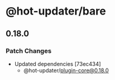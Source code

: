 # @hot-updater/bare

## 0.18.0

### Patch Changes

- Updated dependencies [73ec434]
  - @hot-updater/plugin-core@0.18.0
